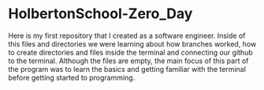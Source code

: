 # HolbertonSchool-Zero_Day

Here is my first repository that I created as a software engineer. 
Inside of this files and directories we were learning about how branches worked, how to create directories and files inside the terminal and connecting our github to the terminal.
Although the files are empty, the main focus of this part of the program was to learn the basics and getting familiar with the terminal before getting started to programming.
